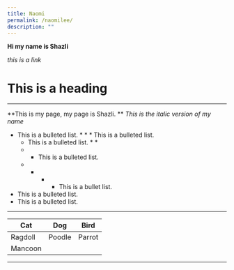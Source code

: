 ```yaml
---
title: Naomi
permalink: /naomilee/
description: ""
---
```

**Hi my name is Shazli**

*this is a link*

<h1> This is a heading</h1>

****

**This is my page, my page is Shazli. **
*This is the italic version of my name*

* This is a bulleted list. * * * This is a bulleted list. 
	* This is a bulleted list. *  * 
	* *  This is a bulleted list. 
	* * * * This is a bullet list. 
* This is a bulleted list.  
* This is a bulleted list. 


***


| Cat | Dog | Bird |
| -------- | -------- | -------- |
|Ragdoll     |Poodle     |Parrot     |
|Mancoon | 



***